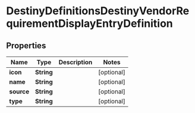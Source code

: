 
# DestinyDefinitionsDestinyVendorRequirementDisplayEntryDefinition

## Properties
Name | Type | Description | Notes
------------ | ------------- | ------------- | -------------
**icon** | **String** |  |  [optional]
**name** | **String** |  |  [optional]
**source** | **String** |  |  [optional]
**type** | **String** |  |  [optional]



